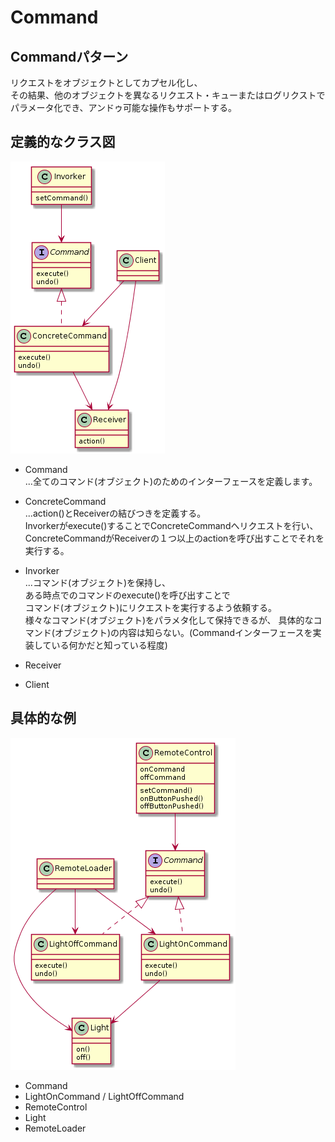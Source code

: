 # Command

## Commandパターン
リクエストをオブジェクトとしてカプセル化し、  
その結果、他のオブジェクトを異なるリクエスト・キューまたはログリクストで  
パラメータ化でき、アンドゥ可能な操作もサポートする。  
  

## 定義的なクラス図
![class_uml](../../img/CommandMain.png)

- Command  
  ...全てのコマンド(オブジェクト)のためのインターフェースを定義します。

- ConcreteCommand  
  ...action()とReceiverの結びつきを定義する。  
  Invorkerがexecute()することでConcreteCommandへリクエストを行い、  
  ConcreteCommandがReceiverの１つ以上のactionを呼び出すことでそれを実行する。  

- Invorker  
  ...コマンド(オブジェクト)を保持し、  
  ある時点でのコマンドのexecute()を呼び出すことで  
  コマンド(オブジェクト)にリクエストを実行するよう依頼する。  
  様々なコマンド(オブジェクト)をパラメタ化して保持できるが、
  具体的なコマンド(オブジェクト)の内容は知らない。(Commandインターフェースを実装している何かだと知っている程度)

- Receiver
- Client


## 具体的な例
![class_uml](../../img/CommandConcrete.png)

- Command
- LightOnCommand / LightOffCommand
- RemoteControl
- Light
- RemoteLoader

